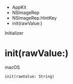 

- AppKit
- NSImageRep
- NSImageRep.HintKey
-  init(rawValue:) 

Initializer

# init(rawValue:)

macOS

``` source
init(rawValue: String)
```

